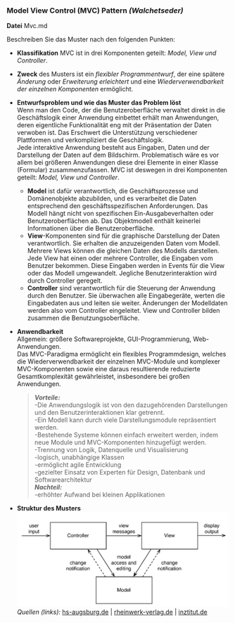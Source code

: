 ﻿### Model View Control (MVC) Pattern _(Walchetseder)_
**Datei** Mvc.md  


Beschreiben Sie das Muster nach den folgenden Punkten:

- **Klassifikation** MVC ist in drei Komponenten geteilt: *Model, View und Controller*.
- **Zweck** des Musters ist ein _flexibler Programmentwurf_, der eine spätere _Änderung_ oder _Erweiterung erleichtert_ und eine _Wiederverwendbarkeit der einzelnen Komponenten_ ermöglicht.

- **Entwurfsproblem und wie das Muster das Problem löst**  
Wenn man den Code, der die Benutzeroberfläche verwaltet direkt in die Geschäftslogik einer Anwendung einbettet erhält man Anwendungen, deren eigentliche Funktionalität eng mit der Präsentation der Daten verwoben ist. Das Erschwert die Unterstützung verschiedener Plattformen und verkompliziert die Geschäftslogik.  
Jede interaktive Anwendung besteht aus Eingaben, Daten und der Darstellung der Daten auf dem Bildschirm. Problematisch wäre es vor allem bei größeren Anwendungen diese drei Elemente in einer Klasse (Formular) zusammenzufassen. MVC ist deswegen in drei Komponenten geteilt: *Model, View und Controller*.
  - **Model**  ist dafür verantwortlich, die Geschäftsprozesse und Domänenobjekte abzubilden, und es verarbeitet die Daten entsprechend den geschäftsspezifischen Anforderungen. Das Modell hängt nicht von spezifischen Ein-Ausgabeverhalten oder Benutzeroberflächen ab. Das Objektmodell enthält keinerlei Informationen über die Benutzeroberfläche.
  - **View**-Komponenten sind für die graphische Darstellung der Daten verantwortlich. Sie erhalten die anzuzeigenden Daten vom Modell. Mehrere Views können die gleichen Daten des Modells darstellen. Jede View hat einen oder mehrere Controller, die Eingaben vom Benutzer bekommen. Diese Eingaben werden in Events für die View oder das Modell umgewandelt. Jegliche Benutzerinteraktion wird durch Controller geregelt.
  - **Controller** sind verantwortlich für die Steuerung der Anwendung durch den Benutzer. Sie überwachen alle Eingabegeräte, werten die Eingabedaten aus und leiten sie weiter. Änderungen der Modelldaten werden also vom Controller eingeleitet. View und Controller bilden zusammen die Benutzungsoberfläche.
- **Anwendbarkeit**  
    Allgemein: größere  Softwareprojekte, GUI-Programmierung, Web-Anwendungen.  
  Das MVC-Paradigma ermöglicht ein flexibles Programmdesign, welches die Wiederverwendbarkeit der einzelnen MVC-Module und komplexer MVC-Komponenten sowie eine daraus resultierende reduzierte Gesamtkomplexität gewährleistet, insbesondere bei großen Anwendungen. 
   > _**Vorteile:**_  
    > -Die Anwendungslogik ist von den dazugehörenden Darstellungen und den Benutzerinteraktionen klar getrennt.  
-Ein Modell kann durch viele Darstellungsmodule repräsentiert werden.  
-Bestehende Systeme können einfach erweitert werden, indem neue Module und MVC-Komponenten hinzugefügt werden.  
-Trennung von Logik, Datenquelle und Visualisierung  
-logisch, unabhängige Klassen  
-ermöglicht agile Entwicklung  
-gezielter Einsatz von Experten für Design, Datenbank und Softwarearchitektur  
_**Nachteil:**_  
-erhöhter Aufwand bei kleinen Applikationen  


- **Struktur des Musters**  
![MVC-Model](MVC_model.png)  
*Quellen (links):*  [hs-augsburg.de](https://glossar.hs-augsburg.de/Model-View-Controller-Paradigma) | 
[rheinwerk-verlag.de](http://openbook.rheinwerk-verlag.de/oop/oop_kapitel_08_002.htm) | 
[inztitut.de](http://www.inztitut.de/blog/glossar/model-view-controller/)  
